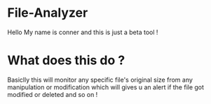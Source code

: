 # File-Analyzer 
Hello My name is conner and this is just a beta tool !
# What does this do ?
Basiclly this will monitor any specific file's original size from any manipulation or modification 
which will gives u an alert if the file got modified or deleted and so on !

